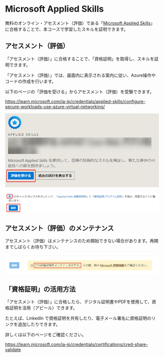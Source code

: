 # Microsoft Applied Skills

無料のオンライン・アセスメント（評価）である「[Microsoft Applied Skills](https://learn.microsoft.com/ja-jp/credentials/support/appliedskills-process-overview)」に合格することで、本コースで学習したスキルを証明できます。

## アセスメント（評価）

「アセスメント（評価）」に合格することで、「資格証明」を取得し、スキルを証明できます。

「アセスメント（評価）」では、画面内に表示される案内に従い、Azure操作やコードの作成を行います。

以下のページの「評価を受ける」からアセスメント（評価）を受験できます。

https://learn.microsoft.com/ja-jp/credentials/applied-skills/configure-secure-workloads-use-azure-virtual-networking/

![alt text](../AI-3004-vision/image.png)

![alt text](../AI-3004-vision/image-1.png)

## アセスメント（評価）のメンテナンス

アセスメント（評価）はメンテナンスのため開始できない場合があります。再開までしばらくお待ち下さい。

![alt text](../AI-3004-vision/image-3.png)

## 「資格証明」の活用方法

「アセスメント（評価）」に合格したら、デジタル証明書やPDFを使用して、資格証明を活用（アピール）できます。

たとえば、LinkedIn で資格証明を共有したり、電子メール署名に資格証明のリンクを追加したりできます。

詳しくは以下のページをご確認ください。

https://learn.microsoft.com/ja-jp/credentials/certifications/cred-share-validate
